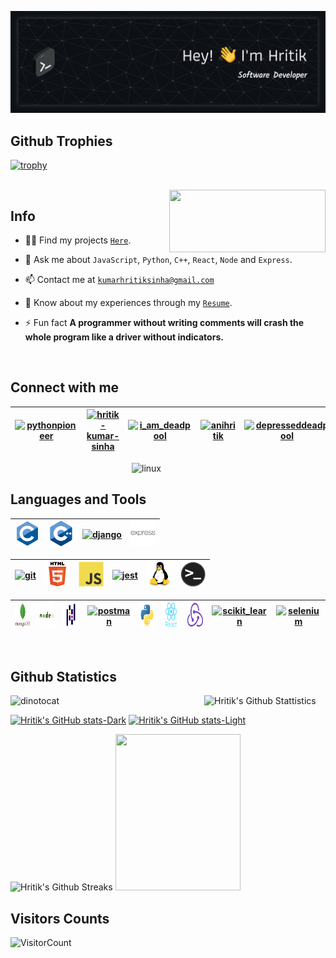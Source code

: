 ![github-header](./dr.png#gh-dark-mode-only)



## Github Trophies
[![trophy](https://github-profile-trophy.vercel.app/?username=pythonpioneer&theme=onedark&no-bg=true&margin-w=4)](https://github.com/pythonpioneer) 

<br>

<img src="https://github.com/pythonpioneer/pythonpioneer/assets/85961247/b1aecb58-1bfe-4e1f-b36b-bb221fab5af6" align="right" width="250" height="100">


## Info

- 👨‍💻 Find my projects [`Here`](https://github.com/pythonpioneer?tab=repositories).

- 💬 Ask me about `JavaScript`, `Python`, `C++`, `React`, `Node` and `Express`.

- 📫 Contact me at <a href="mailto: kumarhritiksinha@gmail.com" >`kumarhritiksinha@gmail.com`</a>

- 📄 Know about my experiences through my [`Resume`](https://drive.google.com/file/d/1d24yulA5iMO67eno9tmW4bURkrI40rD-/view?usp=sharing).

- ⚡ Fun fact **A programmer without writing comments will crash the whole program like a driver without indicators.**

<br>

## Connect with me

| <a href="https://twitter.com/pythonpioneer" target="blank"><img align="center" src="https://raw.githubusercontent.com/rahuldkjain/github-profile-readme-generator/master/src/images/icons/Social/twitter.svg" alt="pythonpioneer" height="30" width="40" /></a> | <a href="https://linkedin.com/in/hritik-kumar-sinha" target="blank"><img align="center" src="https://raw.githubusercontent.com/rahuldkjain/github-profile-readme-generator/master/src/images/icons/Social/linked-in-alt.svg" alt="hritik-kumar-sinha" height="30" width="40" /></a> | <a href="https://www.codechef.com/users/i_am_deadpool" target="blank"><img align="center" src="https://img.icons8.com/fluency/48/codechef.png" alt="i_am_deadpool" height="30" width="40" /></a> | <a href="https://www.hackerrank.com/anihritik" target="blank"><img align="center" src="https://raw.githubusercontent.com/rahuldkjain/github-profile-readme-generator/master/src/images/icons/Social/hackerrank.svg" alt="anihritik" height="30" width="40" /></a> | <a href="https://auth.geeksforgeeks.org/user/depresseddeadpool" target="blank"><img align="center" src="https://raw.githubusercontent.com/rahuldkjain/github-profile-readme-generator/master/src/images/icons/Social/geeks-for-geeks.svg" alt="depresseddeadpool" height="30" width="40" /></a>
|---|---|---|---|---|
<img src="https://github.com/pythonpioneer/pythonpioneer/assets/85961247/5dcb5477-60fc-4f66-9032-242541485d2c" alt="linux" align="right" style="margin-right: 10px;" width="300px" />


<br>

## Languages and Tools

| <a href="https://www.cprogramming.com/" target="_blank" rel="noreferrer"> <img src="https://raw.githubusercontent.com/devicons/devicon/master/icons/c/c-original.svg" alt="c" width="40" height="40"/> </a>  |  <a href="https://www.w3schools.com/cpp/" target="_blank" rel="noreferrer"> <img src="https://raw.githubusercontent.com/devicons/devicon/master/icons/cplusplus/cplusplus-original.svg" alt="cplusplus" width="40" height="40"/> </a> | <a href="https://www.djangoproject.com/" target="_blank" rel="noreferrer"> <img src="https://cdn.worldvectorlogo.com/logos/django.svg" alt="django" width="40" height="40"/> </a>  | <a href="https://expressjs.com" target="_blank" rel="noreferrer"> <img src="https://raw.githubusercontent.com/devicons/devicon/master/icons/express/express-original-wordmark.svg" alt="express" width="40" height="40"/> </a> | 
|---|---|---|---|

| <a href="https://git-scm.com/" target="_blank" rel="noreferrer"> <img src="https://www.vectorlogo.zone/logos/git-scm/git-scm-icon.svg" alt="git" width="40" height="40"/> </a> | <a href="https://www.w3.org/html/" target="_blank" rel="noreferrer"> <img src="https://raw.githubusercontent.com/devicons/devicon/master/icons/html5/html5-original-wordmark.svg" alt="html5" width="40" height="40"/> </a> | <a href="https://developer.mozilla.org/en-US/docs/Web/JavaScript" target="_blank" rel="noreferrer"> <img src="https://raw.githubusercontent.com/devicons/devicon/master/icons/javascript/javascript-original.svg" alt="javascript" width="40" height="40"/> </a> | <a href="https://jestjs.io" target="_blank" rel="noreferrer"> <img src="https://www.vectorlogo.zone/logos/jestjsio/jestjsio-icon.svg" alt="jest" width="40" height="40"/> </a> | <a href="https://www.linux.org/" target="_blank" rel="noreferrer"> <img src="https://raw.githubusercontent.com/devicons/devicon/master/icons/linux/linux-original.svg" alt="linux" width="40" height="40"/> </a> | <img height="40" width="40" src="https://raw.githubusercontent.com/github/explore/80688e429a7d4ef2fca1e82350fe8e3517d3494d/topics/terminal/terminal.png"> |
|---|---|---|---|---|---|

| <a href="https://www.mongodb.com/" target="_blank" rel="noreferrer"> <img src="https://raw.githubusercontent.com/devicons/devicon/master/icons/mongodb/mongodb-original-wordmark.svg" alt="mongodb" width="40" height="40"/> </a> | <a href="https://nodejs.org" target="_blank" rel="noreferrer"> <img src="https://raw.githubusercontent.com/devicons/devicon/master/icons/nodejs/nodejs-original-wordmark.svg" alt="nodejs" width="40" height="40"/> </a> | <a href="https://pandas.pydata.org/" target="_blank" rel="noreferrer"> <img src="https://raw.githubusercontent.com/devicons/devicon/2ae2a900d2f041da66e950e4d48052658d850630/icons/pandas/pandas-original.svg" alt="pandas" width="40" height="40"/> </a> | <a href="https://postman.com" target="_blank" rel="noreferrer"> <img src="https://www.vectorlogo.zone/logos/getpostman/getpostman-icon.svg" alt="postman" width="40" height="40"/> </a> | <a href="https://www.python.org" target="_blank" rel="noreferrer"> <img src="https://raw.githubusercontent.com/devicons/devicon/master/icons/python/python-original.svg" alt="python" width="40" height="40"/> </a> | <a href="https://reactjs.org/" target="_blank" rel="noreferrer"> <img src="https://raw.githubusercontent.com/devicons/devicon/master/icons/react/react-original-wordmark.svg" alt="react" width="40" height="40"/> </a> | <a href="https://redux.js.org" target="_blank" rel="noreferrer"> <img src="https://raw.githubusercontent.com/devicons/devicon/master/icons/redux/redux-original.svg" alt="redux" width="40" height="40"/> </a> | <a href="https://scikit-learn.org/" target="_blank" rel="noreferrer"> <img src="https://upload.wikimedia.org/wikipedia/commons/0/05/Scikit_learn_logo_small.svg" alt="scikit_learn" width="40" height="40"/> </a> | <a href="https://www.selenium.dev" target="_blank" rel="noreferrer"> <img src="https://raw.githubusercontent.com/detain/svg-logos/780f25886640cef088af994181646db2f6b1a3f8/svg/selenium-logo.svg" alt="selenium" width="40" height="40"/> </a> | 
|---|---|---|---|---|---|---|---|---|
</p>

<br>

## Github Statistics

![Hritik's Github Stattistics](https://github-readme-stats-mu-virid.vercel.app/api/top-langs?username=pythonpioneer&show_icons=true_color=fff&icon_color=79ff97&text_color=9f9f9f&theme=transparent)<img src="https://github.com/pythonpioneer/pythonpioneer/assets/85961247/c9a3a801-c90e-4b61-9d94-977983f5e97c" alt="dinotocat" style="float: left; margin-right: 10px;" width="300px" />


[![Hritik's GitHub stats-Dark](https://readmestats.999857.xyz/api?username=pythonpioneer\&show_icons=true\&theme=dark#gh-dark-mode-only)](https://github.com/pythonpioneer/github-readme-stats#responsive-card-theme#gh-dark-mode-only)
[![Hritik's GitHub stats-Light](https://readmestats.999857.xyz/api?username=pythonpioneer\&show_icons=true\&theme=default#gh-light-mode-only)](https://github.com/pythonpioneer/github-readme-stats#responsive-card-theme#gh-light-mode-only)



<!--![Hritik's Github Top Langs](https://readmestats.999857.xyz/api?username=pythonpioneer&show_icons=true&bg_color=000000&theme=transparent)-->

![Hritik's Github Streaks](https://github-readme-streak-stats-2.vercel.app/?user=pythonpioneer&show_icons=true_color=fff&theme=transparent)
<img src="https://github.com/pythonpioneer/pythonpioneer/assets/85961247/8402a133-d89d-42af-bc86-6942521fde28" width="200" height="250" style="overflow: visible;">


## Visitors Counts

![VisitorCount](https://profile-counter.glitch.me/pythonpioneer/count.svg)
